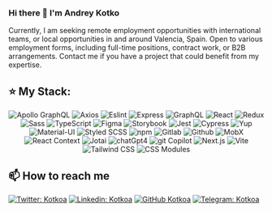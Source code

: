 ### Hi there 👋 I'm Andrey Kotko

<!-- [![Typing SVG](<https://readme-typing-svg.demolab.com?font=Fira+Code&pause=1000&color=49F715&random=false&width=435&lines=Lorem+ipsum+dolor+amet...;Frontend+(React)+Developer;6%2B+years+experience+UI+development>)](https://git.io/typing-svg) -->

Currently, I am seeking remote employment opportunities with international teams, or local opportunities in and around Valencia, Spain. Open to various employment forms, including full-time positions, contract work, or B2B arrangements. Contact me if you have a project that could benefit from my expertise.

## ⭐️ My Stack:

<p align="center">
<img alt="Apollo GraphQL" src="https://ziadoua.github.io/m3-Markdown-Badges/badges/ApolloGraphQL/apollographql3.svg" />
<img alt="Axios" src="  https://ziadoua.github.io/m3-Markdown-Badges/badges/Axios/axios3.svg">
<img alt="Eslint" src="https://ziadoua.github.io/m3-Markdown-Badges/badges/ESLint/eslint3.svg" />
<img alt="Express" src="https://ziadoua.github.io/m3-Markdown-Badges/badges/Express/express3.svg" />
<img alt="GraphQL" src="https://ziadoua.github.io/m3-Markdown-Badges/badges/GraphQL/graphql3.svg" />
<img alt="React" src="https://ziadoua.github.io/m3-Markdown-Badges/badges/React/react3.svg" />
<img alt="Redux" src="https://ziadoua.github.io/m3-Markdown-Badges/badges/Redux/redux3.svg" />
<img alt="Sass" src="https://ziadoua.github.io/m3-Markdown-Badges/badges/Sass/sass3.svg" />
<img alt="TypeScript" src="https://ziadoua.github.io/m3-Markdown-Badges/badges/TypeScript/typescript3.svg" />

<img alt="Figma" src="https://ziadoua.github.io/m3-Markdown-Badges/badges/Figma/figma3.svg" />

<img alt="Storybook" src="https://ziadoua.github.io/m3-Markdown-Badges/badges/Storybook/storybook3.svg" />

<img alt="Jest" src="https://ziadoua.github.io/m3-Markdown-Badges/badges/Jest/jest3.svg" />

<img alt="Cypress" src="https://ziadoua.github.io/m3-Markdown-Badges/badges/Cypress/cypress3.svg" />

<img alt="Yup" src="https://ziadoua.github.io/m3-Markdown-Badges/badges/Yup/yup3.svg" />

<img alt="Material-UI" src="https://ziadoua.github.io/m3-Markdown-Badges/badges/Material-UI/materialui3.svg" />

<img alt="Styled SCSS" src="https://ziadoua.github.io/m3-Markdown-Badges/badges/Styled-SCSS/styledscss3.svg" />

<img alt="npm" src="https://ziadoua.github.io/m3-Markdown-Badges/badges/npm/npm3.svg" />

<img alt="Gitlab" src="https://ziadoua.github.io/m3-Markdown-Badges/badges/Gitlab/gitlab3.svg" />

<img alt="Github" src="https://ziadoua.github.io/m3-Markdown-Badges/badges/Github/github3.svg" />

<img alt="MobX" src="https://ziadoua.github.io/m3-Markdown-Badges/badges/MobX/mobx3.svg" />

<img alt="React Context" src="https://ziadoua.github.io/m3-Markdown-Badges/badges/React-Context/reactcontext3.svg" />

<img alt="Jotai" src="https://ziadoua.github.io/m3-Markdown-Badges/badges/Jotai/jotai3.svg" />

<img alt="chatGpt4" src="https://ziadoua.github.io/m3-Markdown-Badges/badges/chatGpt4/chatgpt43.svg" />

<img alt="git Copilot" src="https://ziadoua.github.io/m3-Markdown-Badges/badges/git-Copilot/gitcopilot3.svg" />

<img alt="Next.js" src="https://ziadoua.github.io/m3-Markdown-Badges/badges/Next.js/nextjs3.svg" />

<img alt="Vite" src="https://ziadoua.github.io/m3-Markdown-Badges/badges/Vite/vite3.svg" />

<img alt="Tailwind CSS" src="https://ziadoua.github.io/m3-Markdown-Badges/badges/Tailwind-CSS/tailwindcss3.svg" />

<img alt="CSS Modules" src="https://ziadoua.github.io/m3-Markdown-Badges/badges/CSS-Modules/cssmodules3.svg" />
</p>

<!-- - 🌱 I’m currently learning: Python, Vue -->

<!-- - 👯 I’m looking for a new opportunities -->

## 📫 How to reach me

[![Twitter: Kotkoa](https://img.shields.io/twitter/follow/Kotkoa?style=social)](https://twitter.com/Kotkoa)
[![Linkedin: Kotkoa](https://img.shields.io/badge/-Kotkoa-black?style=flat-square&logo=Linkedin&logoColor=white&link=https://www.linkedin.com/in/kotkoa)](https://www.linkedin.com/in/kotkoa)
[![GitHub Kotkoa](https://img.shields.io/github/followers/Kotkoa?label=follow&style=social)](https://github.com/Kotkoa)
[![Telegram: Kotkoa](https://img.shields.io/badge/-Kotkoa-blue?style=flat-square&logo=Telegram&logoColor=white&link=https://t.me/Kotkoa)](https://t.me/Kotkoa)

<!--
**Kotkoa/kotkoa** is a ✨ _special_ ✨ repository because its `README.md` (this file) appears on your GitHub profile.

Here are some ideas to get you started:

- 🔭 I’m currently working on ...
- 🌱 I’m currently learning ...
- 👯 I’m looking to collaborate on ...
- 🤔 I’m looking for help with ...
- 💬 Ask me about ...
- 📫 How to reach me: ...
- 😄 Pronouns: ...
- ⚡ Fun fact: ...
  -->
